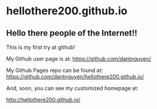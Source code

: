 # hellothere200.github.io
## Hello there people of the Internet!!

This is my first try at github!

My Github user page is at: 
https://github.com/dantnguyen/

My Github Pages repo can be found at:  
https://github.com/dantnguyen/hellothere200.github.io/

And, soon, you can see my customized homepage at:

http://hellothere200.github.io/
